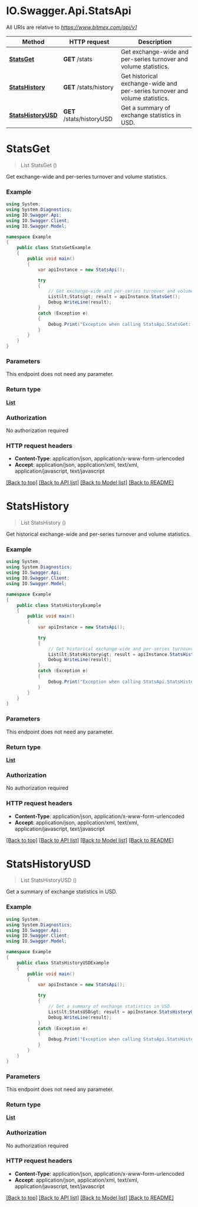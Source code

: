 # IO.Swagger.Api.StatsApi

All URIs are relative to *https://www.bitmex.com/api/v1*

Method | HTTP request | Description
------------- | ------------- | -------------
[**StatsGet**](StatsApi.md#statsget) | **GET** /stats | Get exchange-wide and per-series turnover and volume statistics.
[**StatsHistory**](StatsApi.md#statshistory) | **GET** /stats/history | Get historical exchange-wide and per-series turnover and volume statistics.
[**StatsHistoryUSD**](StatsApi.md#statshistoryusd) | **GET** /stats/historyUSD | Get a summary of exchange statistics in USD.


<a name="statsget"></a>
# **StatsGet**
> List<Stats> StatsGet ()

Get exchange-wide and per-series turnover and volume statistics.

### Example
```csharp
using System;
using System.Diagnostics;
using IO.Swagger.Api;
using IO.Swagger.Client;
using IO.Swagger.Model;

namespace Example
{
    public class StatsGetExample
    {
        public void main()
        {
            var apiInstance = new StatsApi();

            try
            {
                // Get exchange-wide and per-series turnover and volume statistics.
                List&lt;Stats&gt; result = apiInstance.StatsGet();
                Debug.WriteLine(result);
            }
            catch (Exception e)
            {
                Debug.Print("Exception when calling StatsApi.StatsGet: " + e.Message );
            }
        }
    }
}
```

### Parameters
This endpoint does not need any parameter.

### Return type

[**List<Stats>**](Stats.md)

### Authorization

No authorization required

### HTTP request headers

 - **Content-Type**: application/json, application/x-www-form-urlencoded
 - **Accept**: application/json, application/xml, text/xml, application/javascript, text/javascript

[[Back to top]](#) [[Back to API list]](../README.md#documentation-for-api-endpoints) [[Back to Model list]](../README.md#documentation-for-models) [[Back to README]](../README.md)

<a name="statshistory"></a>
# **StatsHistory**
> List<StatsHistory> StatsHistory ()

Get historical exchange-wide and per-series turnover and volume statistics.

### Example
```csharp
using System;
using System.Diagnostics;
using IO.Swagger.Api;
using IO.Swagger.Client;
using IO.Swagger.Model;

namespace Example
{
    public class StatsHistoryExample
    {
        public void main()
        {
            var apiInstance = new StatsApi();

            try
            {
                // Get historical exchange-wide and per-series turnover and volume statistics.
                List&lt;StatsHistory&gt; result = apiInstance.StatsHistory();
                Debug.WriteLine(result);
            }
            catch (Exception e)
            {
                Debug.Print("Exception when calling StatsApi.StatsHistory: " + e.Message );
            }
        }
    }
}
```

### Parameters
This endpoint does not need any parameter.

### Return type

[**List<StatsHistory>**](StatsHistory.md)

### Authorization

No authorization required

### HTTP request headers

 - **Content-Type**: application/json, application/x-www-form-urlencoded
 - **Accept**: application/json, application/xml, text/xml, application/javascript, text/javascript

[[Back to top]](#) [[Back to API list]](../README.md#documentation-for-api-endpoints) [[Back to Model list]](../README.md#documentation-for-models) [[Back to README]](../README.md)

<a name="statshistoryusd"></a>
# **StatsHistoryUSD**
> List<StatsUSD> StatsHistoryUSD ()

Get a summary of exchange statistics in USD.

### Example
```csharp
using System;
using System.Diagnostics;
using IO.Swagger.Api;
using IO.Swagger.Client;
using IO.Swagger.Model;

namespace Example
{
    public class StatsHistoryUSDExample
    {
        public void main()
        {
            var apiInstance = new StatsApi();

            try
            {
                // Get a summary of exchange statistics in USD.
                List&lt;StatsUSD&gt; result = apiInstance.StatsHistoryUSD();
                Debug.WriteLine(result);
            }
            catch (Exception e)
            {
                Debug.Print("Exception when calling StatsApi.StatsHistoryUSD: " + e.Message );
            }
        }
    }
}
```

### Parameters
This endpoint does not need any parameter.

### Return type

[**List<StatsUSD>**](StatsUSD.md)

### Authorization

No authorization required

### HTTP request headers

 - **Content-Type**: application/json, application/x-www-form-urlencoded
 - **Accept**: application/json, application/xml, text/xml, application/javascript, text/javascript

[[Back to top]](#) [[Back to API list]](../README.md#documentation-for-api-endpoints) [[Back to Model list]](../README.md#documentation-for-models) [[Back to README]](../README.md)

